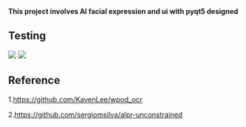 **This project involves AI facial expression and ui with pyqt5 designed** 
## Testing ##
![](test1.gif)
![](night-test.gif)
## Reference ##
1.https://github.com/KavenLee/wpod_ocr

2.https://github.com/sergiomsilva/alpr-unconstrained
